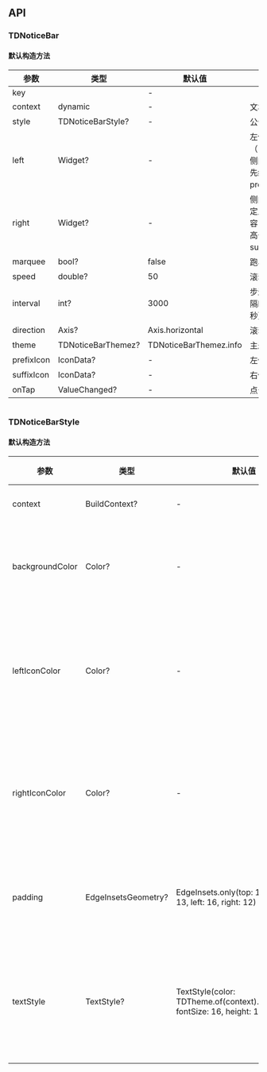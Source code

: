 ## API
### TDNoticeBar
#### 默认构造方法

| 参数 | 类型 | 默认值 | 说明 |
| --- | --- | --- | --- |
| key |  | - |  |
| context | dynamic | - | 文本内容 |
| style | TDNoticeBarStyle? | - | 公告栏样式 |
| left | Widget? | - | 左侧内容（自定义左侧内容，优先级高于prefixIcon） |
| right | Widget? | - | 侧内容（自定义右侧内容，优先级高于suffixIcon） |
| marquee | bool? | false | 跑马灯效果 |
| speed | double? | 50 | 滚动速度 |
| interval | int? | 3000 | 步进滚动间隔时间（毫秒） |
| direction | Axis? | Axis.horizontal | 滚动方向 |
| theme | TDNoticeBarThemez? | TDNoticeBarThemez.info | 主题 |
| prefixIcon | IconData? | - | 左侧图标 |
| suffixIcon | IconData? | - | 右侧图标 |
| onTap | ValueChanged<dynamic>? | - | 点击事件 |

```
```
### TDNoticeBarStyle
#### 默认构造方法

| 参数 | 类型 | 默认值 | 说明 |
| --- | --- | --- | --- |
| context | BuildContext? | - | 上下文 |
| backgroundColor | Color? | - | 公告栏的背景色 |
| leftIconColor | Color? | - | 公告栏左侧图标的颜色 |
| rightIconColor | Color? | - | 公告栏右侧图标的颜色 |
| padding | EdgeInsetsGeometry? | EdgeInsets.only(top: 13, bottom: 13, left: 16, right: 12) | 公告栏的内边距 |
| textStyle | TextStyle? | TextStyle(color: TDTheme.of(context).fontGyColor1, fontSize: 16, height: 1) | 公告栏内容的文本样式 |

